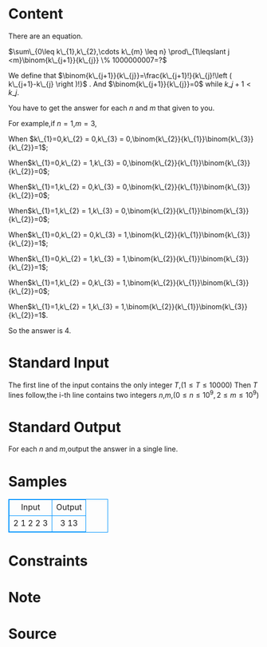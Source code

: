 
# Content

There are an equation.

$\sum\_{0\leq k\_{1},k\_{2},\cdots k\_{m} \leq n} \prod\_{1\leqslant j <m}\binom{k\_{j+1}}{k\_{j}} \% 1000000007=?$

We define that $\binom{k\_{j+1}}{k\_{j}}=\frac{k\_{j+1}!}{k\_{j}!\left ( k\_{j+1}-k\_{j} \right )!}$ . And $\binom{k\_{j+1}}{k\_{j}}=0$ while $k\_{j+1}<k\_{j}$.

You have to get the answer for each $n$ and $m$ that given to you.

For example,if $n=1$,$m=3$,

When $k\_{1}=0,k\_{2} = 0,k\_{3} = 0,\binom{k\_{2}}{k\_{1}}\binom{k\_{3}}{k\_{2}}=1$;

When$k\_{1}=0,k\_{2} = 1,k\_{3} = 0,\binom{k\_{2}}{k\_{1}}\binom{k\_{3}}{k\_{2}}=0$;

When$k\_{1}=1,k\_{2} = 0,k\_{3} = 0,\binom{k\_{2}}{k\_{1}}\binom{k\_{3}}{k\_{2}}=0$;

When$k\_{1}=1,k\_{2} = 1,k\_{3} = 0,\binom{k\_{2}}{k\_{1}}\binom{k\_{3}}{k\_{2}}=0$;

When$k\_{1}=0,k\_{2} = 0,k\_{3} = 1,\binom{k\_{2}}{k\_{1}}\binom{k\_{3}}{k\_{2}}=1$;

When$k\_{1}=0,k\_{2} = 1,k\_{3} = 1,\binom{k\_{2}}{k\_{1}}\binom{k\_{3}}{k\_{2}}=1$;

When$k\_{1}=1,k\_{2} = 0,k\_{3} = 1,\binom{k\_{2}}{k\_{1}}\binom{k\_{3}}{k\_{2}}=0$;

When$k\_{1}=1,k\_{2} = 1,k\_{3} = 1,\binom{k\_{2}}{k\_{1}}\binom{k\_{3}}{k\_{2}}=1$.

So the answer is 4.

# Standard Input

The first line of the input contains the only integer $T$,$(1\le T\le 10000)$
Then $T$ lines follow,the i-th line contains two integers $n$,$m$,$(0\le n\le 10^9,2\le m\le 10^9)$

# Standard Output

For each $n$ and $m$,output the answer in a single line.

# Samples

<style>
        table,table tr th, table tr td { border:1px solid #0094ff; }
        table { width: 200px; min-height: 25px; line-height: 25px; text-align: center; border-collapse: collapse;}   
    </style>
<table>
	<tr>
		<td>Input</td>
		<td>Output</td>
	</tr>
<tr><td>2
1 2
2 3
</td><td>3
13</td></tr></table>


# Constraints



# Note



# Source


